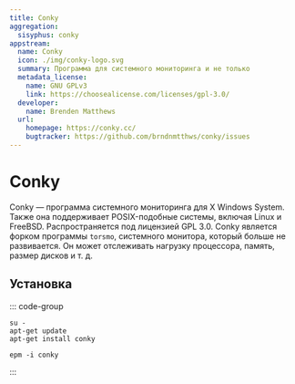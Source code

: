 ```yaml
---
title: Conky
aggregation:
  sisyphus: conky
appstream:
  name: Conky
  icon: ./img/conky-logo.svg
  summary: Программа для системного мониторинга и не только
  metadata_license:
    name: GNU GPLv3
    link: https://choosealicense.com/licenses/gpl-3.0/
  developer:
    name: Brenden Matthews
  url:
    homepage: https://conky.cc/
    bugtracker: https://github.com/brndnmtthws/conky/issues
---
```


# Conky

Conky — программа системного мониторинга для X Windows System. Также она поддерживает POSIX-подобные системы, включая Linux и FreeBSD. Распространяется под лицензией GPL 3.0. Conky является форком программы `torsmo`, системного монитора, который больше не развивается. Он может отслеживать нагрузку процессора, память, размер дисков и т. д.

## Установка

::: code-group

```shell[apt-get]
su -
apt-get update
apt-get install conky
```

```shell[epm]
epm -i conky
```

:::

